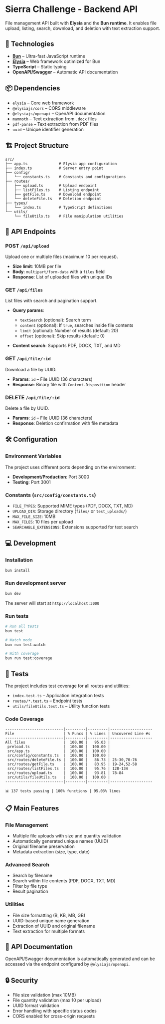 # Sierra Challenge - Backend API

File management API built with **Elysia** and the **Bun runtime**.
It enables file upload, listing, search, download, and deletion with text extraction support.

## 🚀 Technologies

- **[Bun](https://bun.sh/)** – Ultra-fast JavaScript runtime
- **[Elysia](https://elysiajs.com/)** – Web framework optimized for Bun
- **TypeScript** – Static typing
- **OpenAPI/Swagger** – Automatic API documentation

## 📦 Dependencies

- `elysia` – Core web framework
- `@elysiajs/cors` – CORS middleware
- `@elysiajs/openapi` – OpenAPI documentation
- `mammoth` – Text extraction from `.docx` files
- `pdf-parse` – Text extraction from PDF files
- `uuid` – Unique identifier generation

## 🏗️ Project Structure

```
src/
├── app.ts              # Elysia app configuration
├── index.ts            # Server entry point
├── config/
│   └── constants.ts    # Constants and configurations
├── routes/
│   ├── upload.ts       # Upload endpoint
│   ├── listFiles.ts    # Listing endpoint
│   ├── getFile.ts      # Download endpoint
│   └── deleteFile.ts   # Deletion endpoint
├── types/
│   └── index.ts        # TypeScript definitions
└── utils/
    └── fileUtils.ts    # File manipulation utilities
```

## 🔌 API Endpoints

### POST `/api/upload`

Upload one or multiple files (maximum 10 per request).

- **Size limit**: 10MB per file
- **Body**: `multipart/form-data` with a `files` field
- **Response**: List of uploaded files with unique IDs

### GET `/api/files`

List files with search and pagination support.

- **Query params**:

  - `textSearch` (optional): Search term
  - `content` (optional): If `true`, searches inside file contents
  - `limit` (optional): Number of results (default: 20)
  - `offset` (optional): Skip results (default: 0)

- **Content search**: Supports PDF, DOCX, TXT, and MD

### GET `/api/file/:id`

Download a file by UUID.

- **Params**: `id` – File UUID (36 characters)
- **Response**: Binary file with `Content-Disposition` header

### DELETE `/api/file/:id`

Delete a file by UUID.

- **Params**: `id` – File UUID (36 characters)
- **Response**: Deletion confirmation with file metadata

## 🛠️ Configuration

### Environment Variables

The project uses different ports depending on the environment:

- **Development/Production**: Port 3000
- **Testing**: Port 3001

### Constants (`src/config/constants.ts`)

- `FILE_TYPES`: Supported MIME types (PDF, DOCX, TXT, MD)
- `UPLOAD_DIR`: Storage directory (`files/` or `test_uploads/`)
- `MAX_FILE_SIZE`: 10MB
- `MAX_FILES`: 10 files per upload
- `SEARCHABLE_EXTENSIONS`: Extensions supported for text search

## 💻 Development

### Installation

```bash
bun install
```

### Run development server

```bash
bun dev
```

The server will start at `http://localhost:3000`

### Run tests

```bash
# Run all tests
bun test

# Watch mode
bun run test:watch

# With coverage
bun run test:coverage
```

## 🧪 Tests

The project includes test coverage for all routes and utilities:

- `index.test.ts` – Application integration tests
- `routes/*.test.ts` – Endpoint tests
- `utils/fileUtils.test.ts` – Utility function tests

### Code Coverage

```
--------------------------|---------|---------|-------------------
File                      | % Funcs | % Lines | Uncovered Line #s
--------------------------|---------|---------|-------------------
All files                 |  100.00 |   95.03 |
 preload.ts               |  100.00 |  100.00 |
 src/app.ts               |  100.00 |  100.00 |
 src/config/constants.ts  |  100.00 |  100.00 |
 src/routes/deleteFile.ts |  100.00 |   86.73 | 25-30,70-76
 src/routes/getFile.ts    |  100.00 |   83.95 | 19-24,52-58
 src/routes/listFiles.ts  |  100.00 |   95.76 | 128-134
 src/routes/upload.ts     |  100.00 |   93.81 | 78-84
 src/utils/fileUtils.ts   |  100.00 |  100.00 |
--------------------------|---------|---------|-------------------

📊 137 tests passing | 100% functions | 95.03% lines
```

## 📋 Main Features

### File Management

- Multiple file uploads with size and quantity validation
- Automatically generated unique names (UUID)
- Original filename preservation
- Metadata extraction (size, type, date)

### Advanced Search

- Search by filename
- Search within file contents (PDF, DOCX, TXT, MD)
- Filter by file type
- Result pagination

### Utilities

- File size formatting (B, KB, MB, GB)
- UUID-based unique name generation
- Extraction of UUID and original filename
- Text extraction for multiple formats

## 📖 API Documentation

OpenAPI/Swagger documentation is automatically generated and can be accessed via the endpoint configured by `@elysiajs/openapi`.

## 🔒 Security

- File size validation (max 10MB)
- File quantity validation (max 10 per upload)
- UUID format validation
- Error handling with specific status codes
- CORS enabled for cross-origin requests
